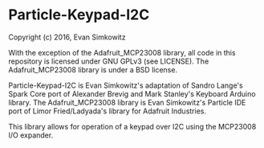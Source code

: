 Particle-Keypad-I2C
============
Copyright (c) 2016, Evan Simkowitz

With the exception of the Adafruit_MCP23008 library, all code in this repository is licensed under GNU GPLv3 (see LICENSE). The Adafruit_MCP23008 library is under a BSD license.

Particle-Keypad-I2C is Evan Simkowitz's adaptation of Sandro Lange's Spark Core port of Alexander Brevig and Mark Stanley's Keyboard Arduino library. The Adafruit_MCP23008 library is Evan Simkowitz's Particle IDE port of Limor Fried/Ladyada's library for Adafruit Industries.

This library allows for operation of a keypad over I2C using the MCP23008 I/O expander.
